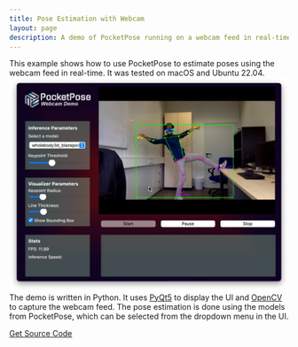 ```yaml
---
title: Pose Estimation with Webcam
layout: page
description: A demo of PocketPose running on a webcam feed in real-time using your computer's CPU.
---
```


This example shows how to use PocketPose to estimate poses using the webcam feed in real-time. It was tested on macOS and Ubuntu 22.04.
![Pose Estimation with Webcam](/images/gallery/webcam-demo.png)
The demo is written in Python. It uses [PyQt5](https://pypi.org/project/PyQt5/) to display the UI and [OpenCV](https://pypi.org/project/opencv-python/) to capture the webcam feed. The pose estimation is done using the models from PocketPose, which can be selected from the dropdown menu in the UI.

<div class="call-box-bottom">
<a href="#" class="button button-outlined">Get Source Code</a>
</div>